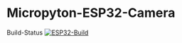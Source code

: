 # Micropyton-ESP32-Camera
Build-Status
[![ESP32-Build](https://github.com/Rat-financial/Micropyton-ESP32-Camera/actions/workflows/ESP32-Build.yml/badge.svg)](https://github.com/Rat-financial/Micropyton-ESP32-Camera/actions/workflows/ESP32-Build.yml)
